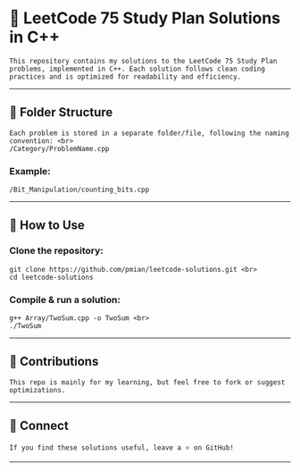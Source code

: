 # 🚀 LeetCode 75 Study Plan Solutions in C++

    This repository contains my solutions to the LeetCode 75 Study Plan problems, implemented in C++. Each solution follows clean coding practices and is optimized for readability and efficiency.

---

## 📂 Folder Structure

    Each problem is stored in a separate folder/file, following the naming convention: <br>
    /Category/ProblemName.cpp

### Example:

    /Bit_Manipulation/counting_bits.cpp

---

## 🚀 How to Use

### Clone the repository:

    git clone https://github.com/pmian/leetcode-solutions.git <br>
    cd leetcode-solutions

### Compile & run a solution:

    g++ Array/TwoSum.cpp -o TwoSum <br>
    ./TwoSum

---

## 📢 Contributions

    This repo is mainly for my learning, but feel free to fork or suggest optimizations.

---

## 🔗 Connect

    If you find these solutions useful, leave a ⭐ on GitHub!

---
